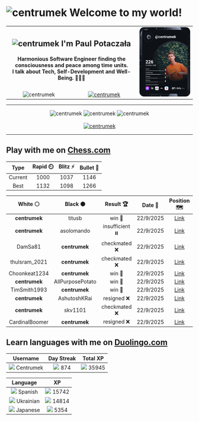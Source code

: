 <h1>
  <img
    src="https://emojis.slackmojis.com/emojis/images/1531849430/4246/blob-sunglasses.gif"
    width="30"
    alt="centrumek"
  />
  Welcome to my world!
</h1>

<table>
  <tbody>
    <tr>
      <td align="center" width="70%" colspan="2">
        <h2>
          <img
            src="https://raw.githubusercontent.com/MartinHeinz/MartinHeinz/master/wave.gif"
            width="30px"
            alt="centrumek"
          />
          I'm Paul Potaczała
        </h2>
        <h4>
          Harmonious Software Engineer finding the consciousness and peace among time units.
          <br/>
          I talk about Tech, Self-Development and Well-Being. 🌿🧘🚀
        </h4>
      </td>
      <td width="30%" rowspan="2">
        <a href="https://app.daily.dev/centrumek">
          <img
            src="./devcard.svg"
            alt="centrumek"
          />
        </a>
      </td>
    </tr>
    <tr align="center">
      <td>
        <img
          src="https://komarev.com/ghpvc/?username=centrumek&label=visitors&color=0e75b6&style=flat"
          alt="centrumek"
        >
      </td>
      <td>
        <a href="https://stackoverflow.com/users/14496012/centrumek">
          <img
            src="https://stackoverflow.com/users/flair/14496012.png?theme=dark"
            alt="centrumek"
          >
        </a>
      </td>
    </tr>
  </tbody>
</table>

---
<div align="center">
  <img 
    src="https://github-readme-stats.vercel.app/api?username=centrumek&show_icons=true&count_private=true&theme=dark&hide_border=true&hide=issues,contribs&bg_color=00000000"
    alt="centrumek"
  />
  <img
    src="https://github-readme-stats.vercel.app/api/top-langs/?username=centrumek&layout=compact&hide_border=true&theme=dark&bg_color=00000000&langs_count=6&exclude_repo=air-statistic-app"
    alt="centrumek"
  />
  <img 
    src="https://github-readme-streak-stats.herokuapp.com?user=centrumek&theme=dark&hide_border=true&background=FFFFFF00"
    alt="centrumek"
  />
  <br/>
  <br/>
  <a href="https://www.buymeacoffee.com/centrumek">
    <img
      src="https://cdn.buymeacoffee.com/buttons/v2/default-orange.png"
      height="50"
      width="210"
      alt="centrumek"
    />
  </a>
</div>

---

## Play with me on [Chess.com](https://www.chess.com/member/centrumek)

<div align="center">
<!--START_SECTION:chessStats-->
<!-- Automatically generated with https://github.com/Balastrong/chess-stats-action -->

| Type | Rapid ⏲️ | Blitz ⚡ | Bullet 🔫 |
|:---:|:---:|:---:|:---:|
| Current | 1000 | 1037 | 1146 |
| Best | 1132 | 1098 | 1266 |

| White ⚪ | Black ⚫ | Result 🏆 | Date 📅 | Position 🗺️ | Type 🕕 |
|:---:|:---:|:---:|:---:|:---:|:---:|
| **centrumek** | titusb | win 🥇 | 22/9/2025 | <a href="http://www.ee.unb.ca/cgi-bin/tervo/fen.pl?select=8/8/7r/5bp1/8/5Rkp/8/6K1 b - - 0 56">Link</a> | Blitz |
| **centrumek** | asolomando | insufficient ⏸️ | 22/9/2025 | <a href="http://www.ee.unb.ca/cgi-bin/tervo/fen.pl?select=8/8/8/8/2kb4/8/8/1K6 w - - 0 84">Link</a> | Blitz |
| DamSa81 | **centrumek** | checkmated ❌ | 22/9/2025 | <a href="http://www.ee.unb.ca/cgi-bin/tervo/fen.pl?select=1RQk3r/4bp2/5n1p/1p2p3/1P5N/2P1q1P1/6PP/1N3R1K b - - 0 21">Link</a> | Blitz |
| thulsram_2021 | **centrumek** | checkmated ❌ | 22/9/2025 | <a href="http://www.ee.unb.ca/cgi-bin/tervo/fen.pl?select=8/7Q/8/P5Pk/4PP2/q1pP2K1/8/8 b - - 2 51">Link</a> | Blitz |
| Choonkeat1234 | **centrumek** | win 🥇 | 22/9/2025 | <a href="http://www.ee.unb.ca/cgi-bin/tervo/fen.pl?select=8/4qpkp/6p1/p3P3/2pP4/2P3PP/5PK1/8 w - - 0 31">Link</a> | Bullet |
| **centrumek** | AllPurposePotato | win 🥇 | 22/9/2025 | <a href="http://www.ee.unb.ca/cgi-bin/tervo/fen.pl?select=r3r1k1/pp3ppp/4p3/2nbP3/2qN1PP1/2P1Q2P/P7/1R1R2K1 b - - 1 26">Link</a> | Bullet |
| TimSmith1993 | **centrumek** | win 🥇 | 22/9/2025 | <a href="http://www.ee.unb.ca/cgi-bin/tervo/fen.pl?select=r3k2r/p4pb1/1p1p3n/2p1p3/4P3/P1NPBP2/1PP2P2/2KR3R w kq - 0 16">Link</a> | Blitz |
| **centrumek** | AshutoshKRai | resigned ❌ | 22/9/2025 | <a href="http://www.ee.unb.ca/cgi-bin/tervo/fen.pl?select=8/8/4p2p/3p3P/2rPk3/7n/2N1K3/8 w - - 6 51">Link</a> | Blitz |
| **centrumek** | skv1101 | checkmated ❌ | 22/9/2025 | <a href="http://www.ee.unb.ca/cgi-bin/tervo/fen.pl?select=4r1k1/p1p2ppp/8/6b1/2P5/8/PP2q2P/3RK3 w - - 0 27">Link</a> | Blitz |
| CardinalBoomer | **centrumek** | resigned ❌ | 22/9/2025 | <a href="http://www.ee.unb.ca/cgi-bin/tervo/fen.pl?select=rn2k1nr/1bp2p2/p6p/1p1Pb1p1/4Np2/1B6/PPP3PP/R1BQR1K1 b kq - 1 14">Link</a> | Blitz |

<!--END_SECTION:chessStats-->
</div>

## Learn languages with me on [Duolingo.com](https://www.duolingo.com/profile/Centrumek)

<div align="center">
<!--START_SECTION:duolingoStats-->
<!-- Automatically generated with https://github.com/centrumek/duolingo-readme-stats-->

| Username | Day Streak | Total XP |
|:---:|:---:|:---:|
| <img src="https://raw.githubusercontent.com/centrumek/duolingo-readme-stats/main/assets/duolingo.png" height="12"> Centrumek | <img src="https://raw.githubusercontent.com/centrumek/duolingo-readme-stats/main/assets/streakinactive.svg" height="12"> 874 | <img src="https://raw.githubusercontent.com/centrumek/duolingo-readme-stats/main/assets/xp.svg" height="12"> 35945 |

| Language | XP |
|:---:|:---:|
| <img src="https://raw.githubusercontent.com/centrumek/duolingo-readme-stats/main/assets/langs/spanish.svg" height="12"> Spanish | <img src="https://raw.githubusercontent.com/centrumek/duolingo-readme-stats/main/assets/xp.svg" height="12"> 15742 |
| <img src="https://raw.githubusercontent.com/centrumek/duolingo-readme-stats/main/assets/langs/ukrainian.svg" height="12"> Ukrainian | <img src="https://raw.githubusercontent.com/centrumek/duolingo-readme-stats/main/assets/xp.svg" height="12"> 14814 |
| <img src="https://raw.githubusercontent.com/centrumek/duolingo-readme-stats/main/assets/langs/japanese.svg" height="12"> Japanese | <img src="https://raw.githubusercontent.com/centrumek/duolingo-readme-stats/main/assets/xp.svg" height="12"> 5354 |

<!--END_SECTION:duolingoStats-->
</div>
<!--
**centrumek/centrumek** is a ✨ _special_ ✨ repository because its `README.md` (this file) appears on your GitHub profile.

Here are some ideas to get you started:

- 🔭 I’m currently working on ...
- 🌱 I’m currently learning ...
- 👯 I’m looking to collaborate on ...
- 🤔 I’m looking for help with ...
- 💬 Ask me about ...
- 📫 How to reach me: ...
- 😄 Pronouns: ...
- ⚡ Fun fact: ...
-->
